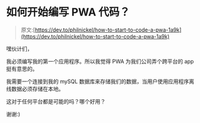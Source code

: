 # 如何开始编写 PWA 代码？

> 原文:[https://dev.to/philnickel/how-to-start-to-code-a-pwa-1a9k](https://dev.to/philnickel/how-to-start-to-code-a-pwa-1a9k)

嘿伙计们，

我必须编写我的第一个应用程序。所以我觉得 PWA 为我们公司弄个跨平台的 app 挺有意思的。

我需要一个连接到我的 mySQL 数据库来存储我们的数据，当用户使用应用程序离线数据必须存储在本地。

这对于任何平台都是可能的吗？哪个好用？

谢谢:)